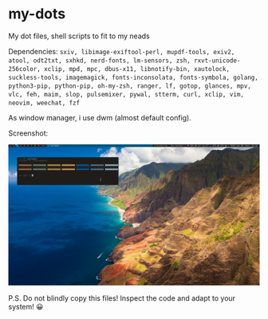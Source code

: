 # my-dots
My dot files, shell scripts to fit to my neads

Dependencies:
`sxiv, libimage-exiftool-perl, mupdf-tools, exiv2, atool, odt2txt, sxhkd, nerd-fonts, lm-sensors, zsh, rxvt-unicode-256color, xclip, mpd, mpc, dbus-x11, libnotify-bin, xautolock, suckless-tools, imagemagick, fonts-inconsolata, fonts-symbola, golang, python3-pip, python-pip, oh-my-zsh, ranger, lf, gotop, glances, mpv, vlc, feh, maim, slop, pulsemixer, pywal, stterm, curl, xclip, vim, neovim, weechat, fzf`

As window manager, i use dwm (almost default config).

Screenshot:

![Screenshot](screen.png?raw=true "Colors")


P.S.
Do not blindly copy this files! Inspect the code and adapt to your system! 😀

